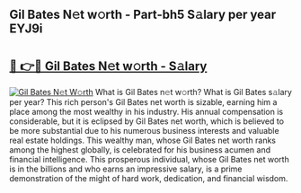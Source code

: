 ## Gil Bates N𝚎t w𝚘rth - Part-bh5 S𝚊lary per year EYJ9i

# <h2><a href="http://gc2hlw.nevu.top/?p=Gil+Bates">🔗 👉🔴 Gil Bates N𝚎t w𝚘rth - S𝚊lary</a></h2>

[![Gil Bates N𝚎t W𝚘rth](https://i.imgur.com/Oavwk0R.jpeg)](http://gc2hlw.nevu.top/?p=Gil+Bates)
What is Gil Bates n𝚎t w𝚘rth? What is Gil Bates s𝚊lary per year?
This rich person's Gil Bates net worth is sizable, earning him a place among the most wealthy in his industry. His annual compensation is considerable, but it is eclipsed by Gil Bates net worth, which is believed to be more substantial due to his numerous business interests and valuable real estate holdings. This wealthy man, whose Gil Bates net worth ranks among the highest globally, is celebrated for his business acumen and financial intelligence. This prosperous individual, whose Gil Bates net worth is in the billions and who earns an impressive salary, is a prime demonstration of the might of hard work, dedication, and financial wisdom.
